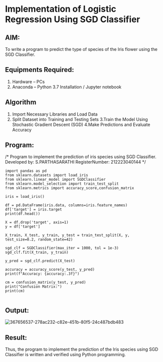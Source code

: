 # Implementation of Logistic Regression Using SGD Classifier
## AIM:
To write a program to predict the type of species of the Iris flower using the SGD Classifier.

## Equipments Required:
1. Hardware – PCs
2. Anaconda – Python 3.7 Installation / Jupyter notebook

## Algorithm
1. Import Necessary Libraries and Load Data
2. Split Dataset into Training and Testing Sets
3.Train the Model Using Stochastic Gradient Descent (SGD)
4.Make Predictions and Evaluate Accuracy
## Program:

/*
Program to implement the prediction of iris species using SGD Classifier.
Developed by: S.PARTHASARATHI
RegisterNumber:  212223040144
*/
```
import pandas as pd
from sklearn.datasets import load_iris
from sklearn.linear_model import SGDClassifier
from sklearn.model_selection import train_test_split
from sklearn.metrics import accuracy_score,confusion_matrix

iris = load_iris()

df = pd.DataFrame(iris.data, columns=iris.feature_names)
df['target'] = iris.target
print(df.head())

X = df.drop('target', axis=1)
y = df['target']

X_train, X_test, y_train, y_test = train_test_split(X, y, test_size=0.2, random_state=42)

sgd_clf = SGDClassifier(max_iter = 1000, tol = 1e-3)
sgd_clf.fit(X_train, y_train)

y_pred = sgd_clf.predict(X_test)

accuracy = accuracy_score(y_test, y_pred)
print(f"Accuracy: {accuracy:.3f}")

cm = confusion_matrix(y_test, y_pred)
print("Confusion Matrix:")
print(cm)


```

## Output:
![367656537-278ac232-c82e-451b-80f5-24c487bdb483](https://github.com/user-attachments/assets/8ba273af-5c85-4ef6-9076-e8e161551212)


## Result:
Thus, the program to implement the prediction of the Iris species using SGD Classifier is written and verified using Python programming.

